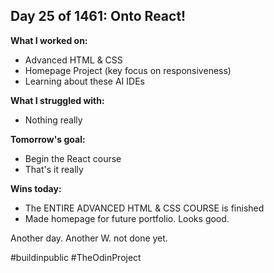 ## Day 25 of 1461: Onto React!

**What I worked on:**
- Advanced HTML & CSS
- Homepage Project (key focus on responsiveness)
- Learning about these AI IDEs

**What I struggled with:**
- Nothing really

**Tomorrow's goal:**
- Begin the React course
- That's it really

**Wins today:**
- The ENTIRE ADVANCED HTML & CSS COURSE is finished
- Made homepage for future portfolio. Looks good.

Another day. Another W. not done yet.

#buildinpublic #TheOdinProject

